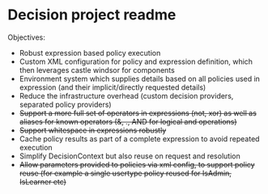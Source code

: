 Decision project readme
=======================

Objectives:
 - Robust expression based policy execution
 - Custom XML configuration for policy and expression definition, which then leverages castle windsor for components
 - Environment system which supplies details based on all policies used in expression (and their implicit/directly requested details)
 - Reduce the infrastructure overhead (custom decision providers, separated policy providers)
 - ~~Support a more full set of operators in expressions (not, xor) as well as aliases for known operators (&, ., AND for logical and operations)~~
 - ~~Support whitespace in expressions robustly~~
 - Cache policy results as part of a complete expression to avoid repeated execution
 - Simplify DecisionContext but also reuse on request and resolution
 - ~~Allow parameters provided to policies via xml config, to support policy reuse (for example a single usertype policy reused for IsAdmin, IsLearner etc)~~